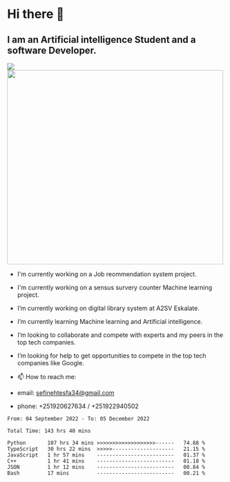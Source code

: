 # Hi there 👋
## I am an Artificial intelligence Student and a software Developer.
<img src = "https://github-readme-stats.vercel.app/api?username=sefinehtesfa34&&show_icons=true&title_color=ffffff&icon_color=bb2acf&text_color=daf7dc&bg_color=151515"/>
<img src="https://wakatime.com/share/@sefinehtesfa34/ae9674e3-b462-4438-9120-52fc3d0ffbbb.png" width ="500" height = "450"/>

- I'm currently working on a Job reommendation system project.
- I'm currently working on a sensus survery counter Machine learning project.
-  I’m currently working on digital library system at A2SV Eskalate.
-  I’m currently learning Machine learning and Artificial intelligence.
-  I’m looking to collaborate and compete with experts and my peers in the top tech companies.
-  I’m looking for help to get opportunities to compete in the top tech companies like Google.

- 📫 How to reach me: 
- email: sefinehtesfa34@gmail.com
- phone: +251920627634 / +251922940502
<!--START_SECTION:waka-->

```text
From: 04 September 2022 - To: 05 December 2022

Total Time: 143 hrs 40 mins

Python       107 hrs 34 mins >>>>>>>>>>>>>>>>>>>------   74.88 %
TypeScript   30 hrs 22 mins  >>>>>--------------------   21.15 %
JavaScript   1 hr 57 mins    -------------------------   01.37 %
C++          1 hr 41 mins    -------------------------   01.18 %
JSON         1 hr 12 mins    -------------------------   00.84 %
Bash         17 mins         -------------------------   00.21 %
```

<!--END_SECTION:waka-->
